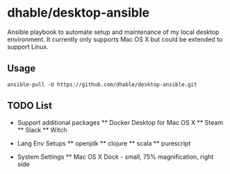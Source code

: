 # dhable/desktop-ansible

Ansible playbook to automate setup and maintenance of my local desktop environment.
It currently only supports Mac OS X but could be extended to support Linux.


## Usage

```
ansible-pull -U https://github.com/dhable/desktop-ansible.git
```


## TODO List

* Support additional packages
** Docker Desktop for Mac OS X
** Steam
** Slack
** Witch

* Lang Env Setups
** openjdk 
** clojure 
** scala
** purescript

* System Settings
** Mac OS X Dock - small, 75% magnification, right side

